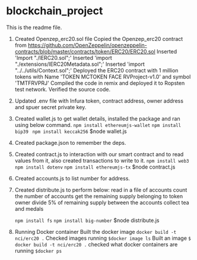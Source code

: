 # blockchain_project
This is the readme file.

1. Created Openzep_erc20.sol file
    Copied the Openzep_erc20 contract from https://github.com/OpenZeppelin/openzeppelin-contracts/blob/master/contracts/token/ERC20/ERC20.sol
    Inserted 'Import "./IERC20.sol";'
    Inserted 'import "./extensions/IERC20Metadata.sol";'
    Inserted 'import "../../utils/Context.sol";'
    Deployed the ERC20 contract with 1 million tokens with Name 'TOKEN MCTOKEN FACE RVProject-v1.0' and symbol 'TMTFRVPRJ'
    Compiled the code in remix and deployed it to Ropsten test network.
    Verified the source code.

2. Updated .env file with Infura token, contract address, owner address and spuer secret private key.

3. Created wallet.js to get wallet details, installed the package and ran using below command.
    ```npm install ethereumjs-wallet```
    ```npm install bip39```
   ``` npm install keccak256```
    $node wallet.js

4. Created package.json to remember the deps.

5. Created contract.js to interaction with our smart contract and to read values from it, also created transactions to write to it.
    ```npm install web3```
    ```npm install dotenv```
    ```npm install ethereumjs-tx```
    $node contract.js

6. Created accounts.js to list number for address.

7. Created distribute.js to perform below:
    read in a file of accounts
    count the number of accounts
    get the remaining supply belonging to token owner
    divide 5% of remaining supply between the accounts
    collect tea and medals

    ```npm install fs```
    ```npm install big-number```
    $node distribute.js

8. Running Docker container
    Built the docker image
    ```docker build -t nci/erc20 .```
    Checked images running
    ``` $docker image ls ```
    Built an image
    ```$ docker build -t nci/erc20 .```
    checked what docker containers are running
    ```$docker ps```
